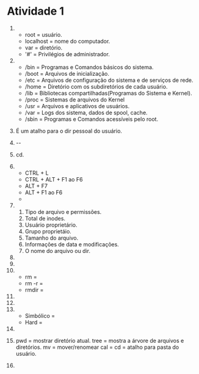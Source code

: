 # Atividade 1 

1)
   - root = usuário.
   - localhost = nome do computador.
   - var = diretório.
   - '#' = Privilégios de administrador.
2)  
    - /bin  = Programas e Comandos básicos do sistema.
    - /boot = Arquivos de inicialização.
    - /etc  = Arquivos de configuração do sistema e de serviços de rede.
    - /home = Diretório com os subdiretórios de cada usuário.
    - /lib  = Bibliotecas compartilhadas(Programas do Sistema e Kernel).
    - /proc = Sistemas de arquivos do Kernel
    - /usr  = Arquivos e aplicativos de usuários.
    - /var  = Logs dos sistema, dados de spool, cache. 
    - /sbin = Programas e Comandos acessíveis pelo root.

3) É um atalho para o dir pessoal do usuário.
4) --
5) cd.
6) 
    - CTRL + L 
    - CTRL + ALT + F1 ao F6
    - ALT + F7
    - ALT + F1 ao F6
    -
7) 
    1. Tipo de arquivo e permissões.
    2. Total de inodes. 
    3. Usuário proprietário.
    4. Grupo proprietáio.
    5. Tamanho do arquivo.
    6. Informações de data e modificações.
    7. O nome do arquivo ou dir.
8) 
9) 

10)
    - rm =
    - rm -r =
    - rmdir = 
11)
12)
13)
    - Simbólico = 
    - Hard = 
14)
15)
    pwd = mostrar diretório atual.
    tree = mostra a árvore de arquivos e diretórios.
    mv = mover/renomear
    cal = 
    cd = atalho para pasta do usuário.
16)